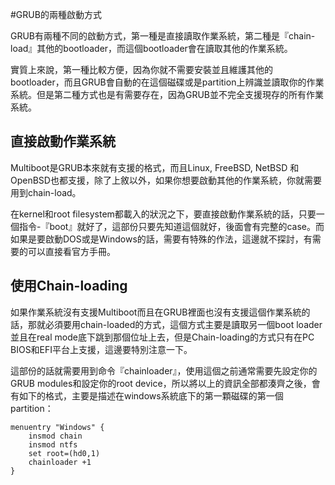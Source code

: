 #GRUB的兩種啟動方式

GRUB有兩種不同的啟動方式，第一種是直接讀取作業系統，第二種是『chain-load』其他的bootloader，而這個bootloader會在讀取其他的作業系統。

實質上來說，第一種比較方便，因為你就不需要安裝並且維護其他的bootloader，而且GRUB會自動的在這個磁碟或是partition上辨識並讀取你的作業系統。但是第二種方式也是有需要存在，因為GRUB並不完全支援現存的所有作業系統。

## 直接啟動作業系統
Multiboot是GRUB本來就有支援的格式，而且Linux, FreeBSD, NetBSD 和OpenBSD也都支援，除了上敘以外，如果你想要啟動其他的作業系統，你就需要用到chain-load。

在kernel和root filesystem都載入的狀況之下，要直接啟動作業系統的話，只要一個指令-『boot』就好了，這部份只要先知道這個就好，後面會有完整的case。而如果是要啟動DOS或是Windows的話，需要有特殊的作法，這邊就不探討，有需要的可以直接看官方手冊。

## 使用Chain-loading
如果作業系統沒有支援Multiboot而且在GRUB裡面也沒有支援這個作業系統的話，那就必須要用chain-loaded的方式，這個方式主要是讀取另一個boot loader並且在real mode底下跳到那個位址上去，但是Chain-loading的方式只有在PC BIOS和EFI平台上支援，這邊要特別注意一下。

這部份的話就需要用到命令『chainloader』，使用這個之前通常需要先設定你的GRUB modules和設定你的root device，所以將以上的資訊全部都湊齊之後，會有如下的格式，主要是描述在windows系統底下的第一顆磁碟的第一個partition：

```
menuentry "Windows" {
	insmod chain
	insmod ntfs
	set root=(hd0,1)
	chainloader +1
}
```




